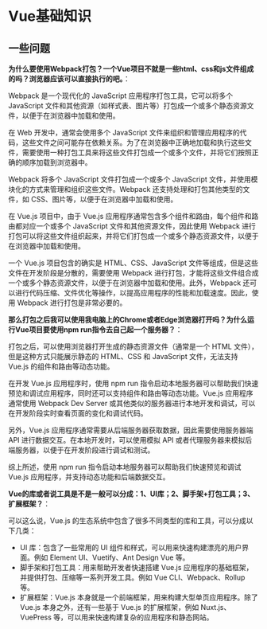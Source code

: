 # Vue基础知识

## 一些问题

**为什么要使用Webpack打包？一个Vue项目不就是一些html、css和js文件组成的吗？浏览器应该可以直接执行的吧。**：

Webpack 是一个现代化的 JavaScript 应用程序打包工具，它可以将多个 JavaScript 文件和其他资源（如样式表、图片等）打包成一个或多个静态资源文件，以便于在浏览器中加载和使用。

在 Web 开发中，通常会使用多个 JavaScript 文件来组织和管理应用程序的代码，这些文件之间可能存在依赖关系。为了在浏览器中正确地加载和执行这些文件，需要使用一种打包工具来将这些文件打包成一个或多个文件，并将它们按照正确的顺序加载到浏览器中。

Webpack 将多个 JavaScript 文件打包成一个或多个 JavaScript 文件，并使用模块化的方式来管理和组织这些文件。Webpack 还支持处理和打包其他类型的文件，如 CSS、图片等，以便于在浏览器中加载和使用。

在 Vue.js 项目中，由于 Vue.js 应用程序通常包含多个组件和路由，每个组件和路由都对应一个或多个 JavaScript 文件和其他资源文件，因此使用 Webpack 进行打包可以将这些文件组织起来，并将它们打包成一个或多个静态资源文件，以便于在浏览器中加载和使用。

一个 Vue.js 项目包含的确实是 HTML、CSS、JavaScript 文件等组成，但是这些文件在开发阶段是分散的，需要使用 Webpack 进行打包，才能将这些文件组合成一个或多个静态资源文件，以便于在浏览器中加载和使用。此外，Webpack 还可以进行代码压缩、文件优化等操作，以提高应用程序的性能和加载速度。因此，使用 Webpack 进行打包是非常必要的。

**那么打包之后我可以使用我电脑上的Chrome或者Edge浏览器打开吗？为什么运行Vue项目要使用npm run指令去自己起一个服务器？**：

打包之后，可以使用浏览器打开生成的静态资源文件（通常是一个 HTML 文件），但是这种方式只能展示静态的 HTML、CSS 和 JavaScript 文件，无法支持 Vue.js 的组件和路由等动态功能。

在开发 Vue.js 应用程序时，使用 npm run 指令启动本地服务器可以帮助我们快速预览和调试应用程序，同时还可以支持组件和路由等动态功能。Vue.js 应用程序通常使用 Webpack Dev Server 或其他类似的服务器进行本地开发和调试，可以在开发阶段实时查看页面的变化和调试代码。

另外，Vue.js 应用程序通常需要从后端服务器获取数据，因此需要使用服务器端 API 进行数据交互。在本地开发时，可以使用模拟 API 或者代理服务器来模拟后端服务器，以便于在开发阶段进行调试和测试。

综上所述，使用 npm run 指令启动本地服务器可以帮助我们快速预览和调试 Vue.js 应用程序，并支持动态功能和后端数据交互。

**Vue的库或者说工具是不是一般可以分成：1、UI库；2、脚手架+打包工具；3、扩展框架？**：

可以这么说，Vue.js 的生态系统中包含了很多不同类型的库和工具，可以分成以下几类：

- UI 库：包含了一些常用的 UI 组件和样式，可以用来快速构建漂亮的用户界面。例如 Element UI、Vuetify、Ant Design Vue 等。
- 脚手架和打包工具：用来帮助开发者快速搭建 Vue.js 应用程序的基础框架，并提供打包、压缩等一系列开发工具。例如 Vue CLI、Webpack、Rollup 等。
- 扩展框架：Vue.js 本身就是一个前端框架，用来构建大型单页应用程序。除了 Vue.js 本身之外，还有一些基于 Vue.js 的扩展框架，例如 Nuxt.js、VuePress 等，可以用来快速构建复杂的应用程序和静态网站。
